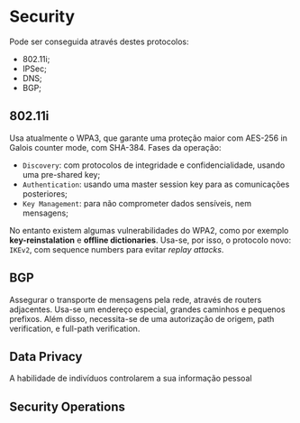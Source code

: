 # Security

Pode ser conseguida através destes protocolos:

- 802.11i;
- IPSec;
- DNS;
- BGP;

## 802.11i

Usa atualmente o WPA3, que garante uma proteção maior com AES-256 in Galois counter mode, com SHA-384. Fases da operação:

- `Discovery`: com protocolos de integridade e confidencialidade, usando uma pre-shared key;
- `Authentication`: usando uma master session key para as comunicações posteriores;
- `Key Management`: para não comprometer dados sensíveis, nem mensagens;

No entanto existem algumas vulnerabilidades do WPA2, como por exemplo **key-reinstalation** e **offline dictionaries**. Usa-se, por isso, o protocolo novo: `IKEv2`, com sequence numbers para evitar *replay attacks*.

## BGP

Assegurar o transporte de mensagens pela rede, através de routers adjacentes. Usa-se um endereço especial, grandes caminhos e pequenos prefixos. Além disso, necessita-se de uma autorização de origem, path verification, e full-path verification.

## Data Privacy

A habilidade de indivíduos controlarem a sua informação pessoal

## Security Operations


